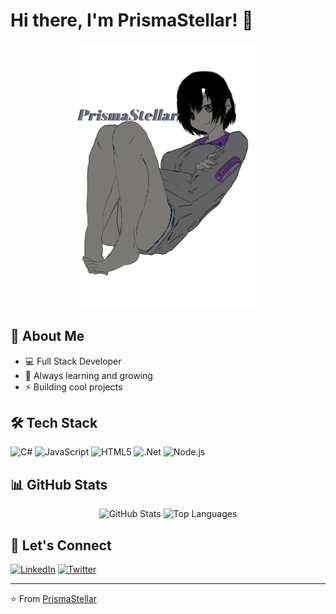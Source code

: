 # Hi there, I'm PrismaStellar! 👋

<div align="center">
  <img src="https://raw.githubusercontent.com/PrismaStellar/PrismaStellar/main/assets/prisma.png" width="300"/>
</div>

## 🚀 About Me
- 💻 Full Stack Developer
- 🌱 Always learning and growing
- ⚡ Building cool projects

## 🛠️ Tech Stack
![C#](https://img.shields.io/badge/C%23-239120?style=flat&logo=c-sharp&logoColor=white)
![JavaScript](https://img.shields.io/badge/JavaScript-F7DF1E?style=flat&logo=javascript&logoColor=black)
![HTML5](https://img.shields.io/badge/HTML5-E34F26?style=flat&logo=html5&logoColor=white)
![.Net](https://img.shields.io/badge/.NET-5C2D91?style=flat&logo=.net&logoColor=white)
![Node.js](https://img.shields.io/badge/Node.js-43853D?style=flat&logo=node.js&logoColor=white)

## 📊 GitHub Stats
<div align="center">
  <img src="https://github-readme-stats.vercel.app/api?username=PrismaStellar&show_icons=true&theme=tokyonight" alt="GitHub Stats" />
  <img src="https://github-readme-stats.vercel.app/api/top-langs/?username=PrismaStellar&layout=compact&theme=tokyonight" alt="Top Languages" />
</div>

## 🤝 Let's Connect
[![LinkedIn](https://img.shields.io/badge/LinkedIn-0077B5?style=flat&logo=linkedin&logoColor=white)](Your_LinkedIn_URL)
[![Twitter](https://img.shields.io/badge/Twitter-1DA1F2?style=flat&logo=twitter&logoColor=white)](Your_Twitter_URL)

---
⭐️ From [PrismaStellar](https://github.com/PrismaStellar)
